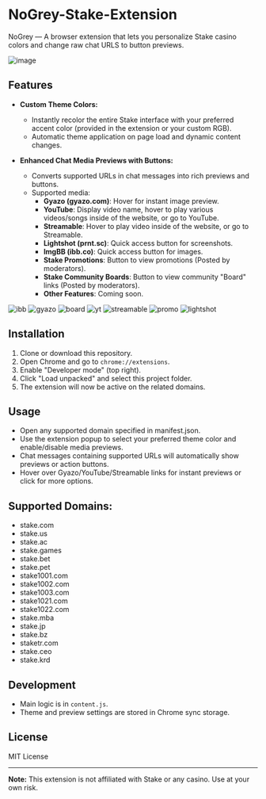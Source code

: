 # NoGrey-Stake-Extension

NoGrey — A browser extension that lets you personalize Stake casino colors and change raw chat URLS to button previews.

![image](https://github.com/user-attachments/assets/12adab65-5218-458a-97b9-31709272a65f)

## Features
- **Custom Theme Colors:**
  - Instantly recolor the entire Stake interface with your preferred accent color (provided in the extension or your custom RGB).
  - Automatic theme application on page load and dynamic content changes.

- **Enhanced Chat Media Previews with Buttons:**
  - Converts supported URLs in chat messages into rich previews and buttons.
  - Supported media:
    - **Gyazo (gyazo.com)**: Hover for instant image preview.
    - **YouTube**:  Display video name, hover to play various videos/songs inside of the website, or go to YouTube.
    - **Streamable**: Hover to play video inside of the website, or go to Streamable.
    - **Lightshot (prnt.sc)**: Quick access button for screenshots.
    - **ImgBB (ibb.co)**: Quick access button for images.
    - **Stake Promotions**: Button to view promotions (Posted by moderators).
    - **Stake Community Boards**: Button to view community "Board" links (Posted by moderators).
    - **Other Features**: Coming soon.


![ibb](https://github.com/user-attachments/assets/d9eec53b-04f4-4a32-956d-3ef9a88816b6)
![gyazo](https://github.com/user-attachments/assets/341b6f6b-e97c-4664-8432-6fc9479b673e)
![board](https://github.com/user-attachments/assets/6c8ed625-7c8d-4722-a56a-fa7885cc7e89)
![yt](https://github.com/user-attachments/assets/ef459504-b2a6-4520-91ed-ddc090fe37e6)
![streamable](https://github.com/user-attachments/assets/2702b3c3-ebda-4f0c-8582-5d6f6492b918)
![promo](https://github.com/user-attachments/assets/7834ddf6-4bd2-41f8-b989-440940ef4450)
![lightshot](https://github.com/user-attachments/assets/e518a697-6af6-494a-9d7d-a570c00b04dc)



## Installation
 
1. Clone or download this repository.
2. Open Chrome and go to `chrome://extensions`.
3. Enable "Developer mode" (top right).
4. Click "Load unpacked" and select this project folder.
5. The extension will now be active on the related domains.

## Usage
 
- Open any supported domain specified in manifest.json.
- Use the extension popup to select your preferred theme color and enable/disable media previews.
- Chat messages containing supported URLs will automatically show previews or action buttons.
- Hover over Gyazo/YouTube/Streamable links for instant previews or click for more options.

## Supported Domains:
- stake.com
- stake.us
- stake.ac
- stake.games
- stake.bet
- stake.pet
- stake1001.com
- stake1002.com
- stake1003.com
- stake1021.com
- stake1022.com
- stake.mba
- stake.jp
- stake.bz
- staketr.com
- stake.ceo
- stake.krd
 
## Development
 
- Main logic is in `content.js`.
- Theme and preview settings are stored in Chrome sync storage.
 
## License
 
MIT License
 
---
 
**Note:** This extension is not affiliated with Stake or any casino. Use at your own risk.
